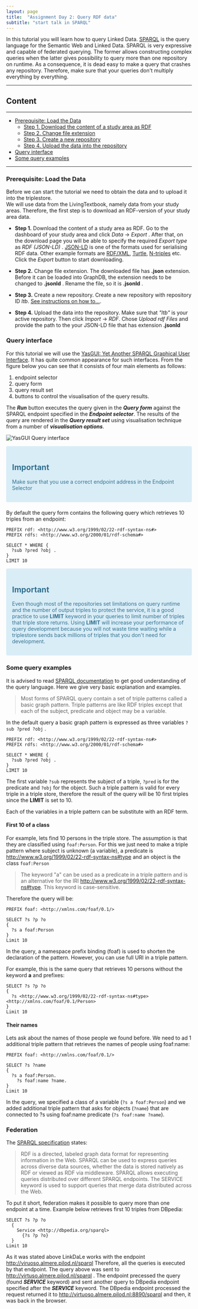 ```yaml
---
layout: page
title:  "Assignment Day 2: Query RDF data"
subtitle: "start talk in SPARQL"
---
```


<link href='https://cdn.jsdelivr.net/npm/yasgui@2.7.29/dist/yasgui.min.css' rel='stylesheet' type='text/css'/>
<script src='https://cdn.jsdelivr.net/npm/yasgui@2.7.29/dist/yasgui.min.js'></script>

In this tutorial you will learn how to query Linked Data. 
[SPARQL](https://www.PAw3.org/TR/sparql11-query/) is the query language for the Semantic Web and Linked Data.
SPARQL is very expressive and capable of federated querying. The former allows constructing complex queries 
when the latter gives possibility to query more than one repository on runtime.
As a consequence, it is dead easy to make a query that crashes any repository. 
Therefore, make sure that your queries don't multiply everything by everything.

---------------

## Content
---
- [Prerequisite: Load the Data](#ltb)
  - [Step 1. Download the content of a study area as RDF](#step1)
  - [Step 2. Change file extension](#step2)
  - [Step 3. Create a new repository](#step3)
  - [Step 4. Upload the data into the repository](#step4)
- [Query interface](#yasgui)
- [Some query examples](#examples)

--------------

### Prerequisite: Load the Data   <a name="#ltb"></a>

Before we can start the tutorial we need to obtain the data and to upload it into the triplestore.  
We will use data from the LivingTextbook, namely data from your study areas. 
Therefore, the first step is to download an RDF-version of your study area data. 

- **Step 1.** Download the content of a study area as RDF. <a name="#step1"></a>
Go to the dashboard of your study area and click *Data* -> *Export* . After that, on the download page you 
will be able to specify the required *Export type* as *RDF (JSON-LD)* . [JSON-LD](https://json-ld.org/) is 
one of the formats used for serialising RDF data. Other example formats 
are [RDF/XML](https://www.w3.org/TR/rdf-syntax-grammar/), [Turtle](https://www.w3.org/TR/turtle/), 
[N-triples](https://www.w3.org/TR/n-triples/) etc. Click the *Export* button to start downloading. 

- **Step 2.** Change file extension. <a name="#step2"></a>
The downloaded file has **.json** extension. Before it can be loaded into GraphDB, the extension
 needs to be changed to **.jsonld** . Rename the file, so it is **.jsonld** .
 
- **Step 3.** Create a new repository.  <a name="#step3"></a>
Create a new repository with repository ID *ltb*. [See instructions on how to...](http://graphdb.ontotext.com/documentation/8.9/free/quick-start-guide.html#create-a-repository).

- **Step 4.** Upload the data into the repository. <a name="#step4"></a> 
Make sure that *"ltb"* is your active repository. Then click *Import* -> *RDF*. 
Chose *Upload rdf Files*  and provide the path to the your JSON-LD file that has extension **.jsonld**
 
### Query interface <a name="#yasgui"></a>

For this tutorial we will use the [YasGUI: Yet Another SPARQL Graphical User Interface](http://yasgui.org/). 
It has quite common appearance for such interfaces. 
From the figure below you can see that it consists of four main elements as follows:
1. endpoint selector
2. query form
3. query result set
4.  buttons to control the visualisation of the query results. 

The ***Run*** button executes the query given in the ***Query form*** against the SPARQL endpoint specified 
in the ***Endpoint selector***. The results of the query are rendered in the ***Query result set***
 using visualisation technique from a number of ***visualisation options***. 

![YasGUI Query interface](yasgui_anat_red.png)

<div style="color: #31708f; background-color: #d9edf7; border-color: #bce8f1; padding: 15px; margin-bottom: 20px; border: 1px solid transparent; border-radius: 4px;">
  <h2 style="color: #31708f;">Important</h2>
  <p>Make sure that you use a correct endpoint address in the Endpoint Selector </p>
</div>

By default the query form contains the following query which retrieves 10 triples from an endpoint:

```SPARQL
PREFIX rdf: <http://www.w3.org/1999/02/22-rdf-syntax-ns#>
PREFIX rdfs: <http://www.w3.org/2000/01/rdf-schema#>

SELECT * WHERE {
  ?sub ?pred ?obj .
} 
LIMIT 10

```

<div style="color: #31708f; background-color: #d9edf7; border-color: #bce8f1; padding: 15px; margin-bottom: 20px; border: 1px solid transparent; border-radius: 4px;">
  <h2 style="color: #31708f;">Important</h2>
  <p>Even though most of the repositories set limitations on query runtime and the number
     of output triples to protect the service, it is a good practice to use <strong>LIMIT</strong> 
     keyword in your queries to limit number of triples that triple store returns.
     Using <strong>LIMIT</strong> will increase your performance of query development because you
     will not waste time waiting while a triplestore sends back millions of triples that you don't
     need for development. </p>
</div>

### Some query examples

It is advised to read [SPARQL documentation](https://www.w3.org/TR/sparql11-query/) to get good understanding of the query language.
Here we give very basic explanation and examples.

> Most forms of SPARQL query contain a set of triple patterns called a basic graph pattern.
Triple patterns are like RDF triples except that each of the subject, predicate and object
may be a variable.

In the default query a basic graph pattern is expressed as three variables  `?sub ?pred ?obj` .

```SPARQL
PREFIX rdf: <http://www.w3.org/1999/02/22-rdf-syntax-ns#>
PREFIX rdfs: <http://www.w3.org/2000/01/rdf-schema#>

SELECT * WHERE {
  ?sub ?pred ?obj .
} 
LIMIT 10

```

The first variable `?sub` represents the subject of a triple, `?pred` is for the predicate and `?obj` for the object.
Such a triple pattern is valid for every triple in a triple store, therefore the result of the
query will be 10 first triples since the **LIMIT** is set to 10. 

Each of the variables in a triple pattern can be substitute with an RDF term.

#### First 10 of a class

For example, lets find 10 persons in the triple store.
The assumption is that they are classified using `foaf:Person`.
For this we just need to make a triple pattern where subject is unknown (a variable),
a predicate is <http://www.w3.org/1999/02/22-rdf-syntax-ns#type>  and an object is the class `foaf:Person`

>The keyword "a" can be used as a predicate in a triple pattern and is an alternative for the IRI  <http://www.w3.org/1999/02/22-rdf-syntax-ns#type>. This keyword is case-sensitive.

Therefore the query will be:

```SPARQL
PREFIX foaf: <http://xmlns.com/foaf/0.1/>

SELECT ?s ?p ?o
{
  ?s a foaf:Person
}
Limit 10
```

In the query, a namespace prefix binding (foaf) is used to shorten the declaration of the pattern.
However, you can use full URI in a triple pattern.

For example, this is the same query that retrieves 10 persons without the keyword **a** and prefixes:

```SPARQL
SELECT ?s ?p ?o
{
  ?s <http://www.w3.org/1999/02/22-rdf-syntax-ns#type>  <http://xmlns.com/foaf/0.1/Person>
}
Limit 10
```

#### Their names

Lets ask about the names of those people we found before. We need to ad 1 additional triple pattern that retrieves the names of people using foaf:name:

```SPARQL
PREFIX foaf: <http://xmlns.com/foaf/0.1/>

SELECT ?s ?name
{
  ?s a foaf:Person.
    ?s foaf:name ?name.
}
Limit 10
```

In the query, we specified a class of a variable (`?s a foaf:Person`) and we added additional triple pattern
that asks for objects (`?name`) that are connected to ?s using foaf:name predicate (`?s foaf:name ?name`).

### Federation

The [SPARQL specification](https://www.w3.org/TR/2013/REC-sparql11-federated-query-20130321/) states:

>RDF is a directed, labeled graph data format for representing information in the Web.
>SPARQL can be used to express queries across diverse data sources, whether the data is stored
natively as RDF or viewed as RDF via middleware.
SPARQL allows executing queries distributed over different SPARQL endpoints.
The SERVICE keyword is used to support queries that merge data distributed across the Web.

To put it short, federation makes it possible to query more than one endpoint at a time.
Example below retrieves first 10 triples from DBpedia:

```SPARQL
SELECT ?s ?p ?o
  {
    Service <http://dbpedia.org/sparql>
      {?s ?p ?o}
  }
Limit 10
```

As it was stated above LinkDaLe works with the endpoint <http://viruoso.almere.pilod.nl/sparql>
Therefore, all the queries is executed by that endpoint. The query above was sent
 to <http://virtuso.almere.pilod.nl/sparql> . The endpoint precessed the query (found ***SERVICE*** keyword) and
 sent another query to DBpedia endpoint specified after the ***SERVICE*** keyword. The DBpedia endpoint processed the request returned it to <http://virtuoso.almere.pilod.nl:8890/sparql> and then, it was back in the browser.

